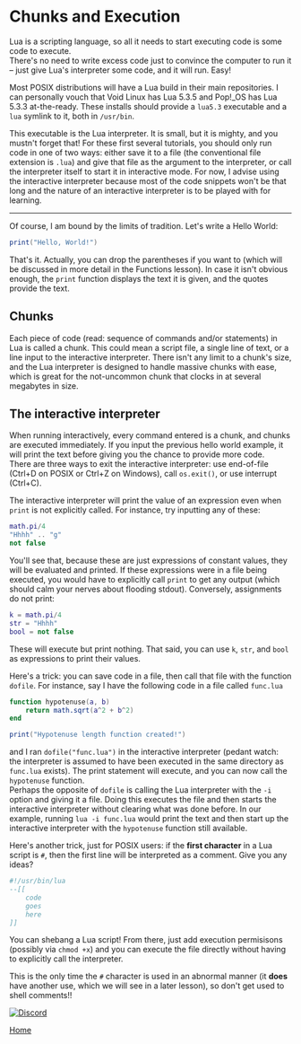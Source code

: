 # Chunks and Execution
Lua is a scripting language, so all it needs to start executing code is some code to execute.  
There's no need to write excess code just to convince the computer to run it – just give Lua's interpreter some code, and it will run. Easy!

Most POSIX distributions will have a Lua build in their main repositories. I can personally vouch that Void Linux has Lua 5.3.5 and Pop!_OS has Lua 5.3.3 at-the-ready. These installs should provide a `lua5.3` executable and a `lua` symlink to it, both in `/usr/bin`.

This executable is the Lua interpreter. It is small, but it is mighty, and you mustn't forget that! For these first several tutorials, you should only run code in one of two ways: either save it to a file (the conventional file extension is `.lua`) and give that file as the argument to the interpreter, or call the interpreter itself to start it in interactive mode. For now, I advise using the interactive interpreter because most of the code snippets won't be that long and the nature of an interactive interpreter is to be played with for learning.

---

Of course, I am bound by the limits of tradition. Let's write a Hello World:

```lua
print("Hello, World!")
```

That's it. Actually, you can drop the parentheses if you want to (which will be discussed in more detail in the Functions lesson). In case it isn't obvious enough, the `print` function displays the text it is given, and the quotes provide the text.

## Chunks
Each piece of code (read: sequence of commands and/or statements) in Lua is called a chunk. This could mean a script file, a single line of text, or a line input to the interactive interpreter. There isn't any limit to a chunk's size, and the Lua interpreter is designed to handle massive chunks with ease, which is great for the not-uncommon chunk that clocks in at several megabytes in size.

## The interactive interpreter
When running interactively, every command entered is a chunk, and chunks are executed immediately. If you input the previous hello world example, it will print the text before giving you the chance to provide more code.  
There are three ways to exit the interactive interpreter: use end-of-file (Ctrl+D on POSIX or Ctrl+Z on Windows), call `os.exit()`, or use interrupt (Ctrl+C).

The interactive interpreter will print the value of an expression even when `print` is not explicitly called. For instance, try inputting any of these:

```lua
math.pi/4
"Hhhh" .. "g"
not false
```

You'll see that, because these are just expressions of constant values, they will be evaluated and printed. If these expressions were in a file being executed, you would have to explicitly call `print` to get any output (which should calm your nerves about flooding stdout). Conversely, assignments do not print:

```lua
k = math.pi/4
str = "Hhhh"
bool = not false
```

These will execute but print nothing. That said, you can use `k`, `str`, and `bool` as expressions to print their values.

Here's a trick: you can save code in a file, then call that file with the function `dofile`. For instance, say I have the following code in a file called `func.lua`

```lua
function hypotenuse(a, b)
	return math.sqrt(a^2 + b^2)
end

print("Hypotenuse length function created!")
```

and I ran `dofile("func.lua")` in the interactive interpreter (pedant watch: the interpreter is assumed to have been executed in the same directory as `func.lua` exists). The print statement will execute, and you can now call the `hypotenuse` function.  
Perhaps the opposite of `dofile` is calling the Lua interpreter with the `-i` option and giving it a file. Doing this executes the file and then starts the interactive interpreter without clearing what was done before. In our example, running `lua -i func.lua` would print the text and then start up the interactive interpreter with the `hypotenuse` function still available.

Here's another trick, just for POSIX users: if the **first character** in a Lua script is `#`, then the first line will be interpreted as a comment. Give you any ideas?

```lua
#!/usr/bin/lua
--[[
	code
	goes
	here
]]
```

You can shebang a Lua script! From there, just add execution permisisons (possibly via `chmod +x`) and you can execute the file directly without having to explicitly call the interpreter.

This is the only time the `#` character is used in an abnormal manner (it **does** have another use, which we will see in a later lesson), so don't get used to shell comments!!

[![Discord](https://img.shields.io/discord/609993365832073217?color=7289da&label=discord)](https://discord.gg/Sw3npy4)

[Home](https://bvanseg.github.io)